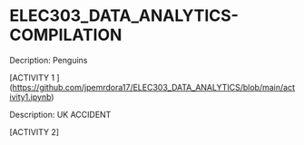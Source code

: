 # ELEC303_DATA_ANALYTICS-COMPILATION

Decription: Penguins

[ACTIVITY 1 ] (https://github.com/jpemrdora17/ELEC303_DATA_ANALYTICS/blob/main/activity1.ipynb)


Description: UK ACCIDENT 

[ACTIVITY 2] 
